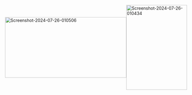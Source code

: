 <div style="display: flex; justify-content: space-around; align-items: center;">
    <a href="https://ibb.co/DG7zLBh" style="display: flex; justify-content: space-around; align-items: center;">
        <img width="400" height="200" src="https://i.ibb.co/VHvJ3FR/Screenshot-2024-07-26-010506.png" alt="Screenshot-2024-07-26-010506"/>
    </a>
    <a href="https://imgbb.com/" style="display: flex; justify-content: space-around; align-items: center;">
        <img width="200" height="280" src="https://i.ibb.co/j9tNCC2/Screenshot-2024-07-26-010434.png" alt="Screenshot-2024-07-26-010434"/>
    </a>
</div>
